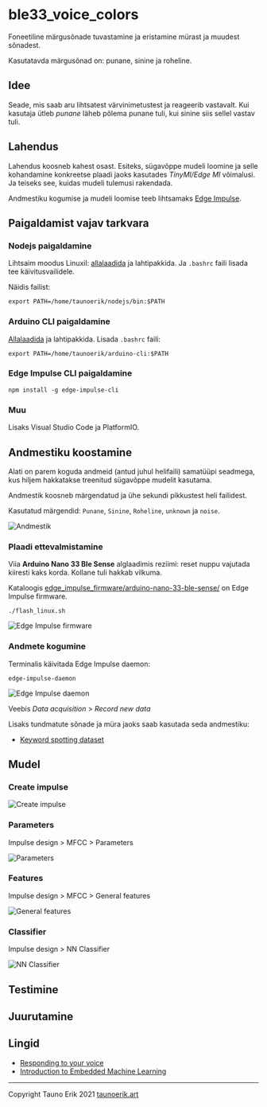 # ble33_voice_colors

Foneetiline märgusõnade tuvastamine ja eristamine mürast ja muudest sõnadest. 

Kasutatavda märgusõnad on: punane, sinine ja roheline.

## Idee

Seade, mis saab aru lihtsatest värvinimetustest ja reageerib vastavalt. Kui kasutaja ütleb _punane_ läheb põlema punane tuli, kui sinine siis sellel vastav tuli.

## Lahendus

Lahendus koosneb kahest osast. Esiteks, sügavõppe mudeli loomine ja selle kohandamine konkreetse plaadi jaoks kasutades _TinyMl/Edge Ml_ võimalusi. Ja teiseks see, kuidas mudeli tulemusi rakendada.

Andmestiku kogumise ja mudeli loomise teeb lihtsamaks [Edge Impulse](https://www.edgeimpulse.com/).

## Paigaldamist vajav tarkvara

### Nodejs paigaldamine

Lihtsaim moodus Linuxil: [allalaadida](https://nodejs.org/en/) ja lahtipakkida. Ja `.bashrc` faili lisada tee käivitusvailidele.

Näidis failist:

    export PATH=/home/taunoerik/nodejs/bin:$PATH

### Arduino CLI paigaldamine

[Allalaadida](https://arduino.github.io/arduino-cli/latest/installation/#latest-packages) ja lahtipakkida. Lisada `.bashrc` faili:

    export PATH=/home/taunoerik/arduino-cli:$PATH

### Edge Impulse CLI paigaldamine

    npm install -g edge-impulse-cli

### Muu

Lisaks Visual Studio Code ja PlatformIO.

## Andmestiku koostamine

Alati on parem koguda andmeid (antud juhul helifaili) samatüüpi seadmega, kus hiljem hakkatakse treenitud sügavõppe mudelit kasutama.

Andmestik koosneb märgendatud ja ühe sekundi pikkustest heli failidest.

Kasutatud märgendid: `Punane`, `Sinine`, `Roheline`, `unknown` ja `noise`.

![Andmestik](./img/andmestik.png)

### Plaadi ettevalmistamine

Viia **Arduino Nano 33 Ble Sense** alglaadimis reziimi: reset nuppu vajutada kiiresti kaks korda. Kollane tuli hakkab vilkuma.

Kataloogis [edge_impulse_firmware/arduino-nano-33-ble-sense/](./edge_impulse_firmware/arduino-nano-33-ble-sense/) on Edge Impulse firmware.

    ./flash_linux.sh

![Edge Impulse firmware](./img/Ekraanipilt%202021-08-22%2018-35-35.png)

### Andmete kogumine

Terminalis käivitada Edge Impulse daemon:

    edge-impulse-daemon

![Edge Impulse daemon](./img/Ekraanipilt%202021-08-22%2018-39-39.png)

Veebis _Data acquisition_ > _Record new data_


Lisaks tundmatute sõnade ja müra jaoks saab kasutada seda andmestiku:

* [Keyword spotting dataset](https://docs.edgeimpulse.com/docs/keyword-spotting)

## Mudel

### Create impulse

![Create impulse](./img/create_impulse.png)

### Parameters

Impulse design > MFCC > Parameters

![Parameters](./img/parameters.png)

### Features

Impulse design > MFCC > General features

![General features](./img/general-features.png)

### Classifier

Impulse design > NN Classifier

![NN Classifier](./img/classifier.png)

## Testimine

## Juurutamine

## Lingid

* [Responding to your voice](https://docs.edgeimpulse.com/docs/responding-to-your-voice)
* [Introduction to Embedded Machine Learning](https://www.coursera.org/learn/introduction-to-embedded-machine-learning)

 ___

Copyright Tauno Erik 2021 [taunoerik.art](https://taunoerik.art/)
